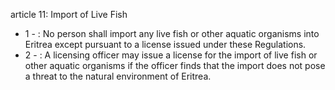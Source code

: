 article 11: Import of Live Fish

<ul>
			<li>1 - : No person shall import any live fish or other aquatic organisms into Eritrea except pursuant to a license issued under these Regulations.<ul>
			</ul></li>			<li>2 - : A licensing officer may issue a license for the import of live fish or other aquatic organisms if the officer finds that the import does not pose a threat to the natural environment of Eritrea.<ul>
			</ul></li></ul>